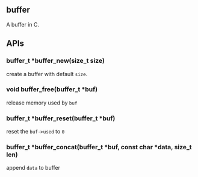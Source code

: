 ## buffer
A buffer in C.

## APIs
### buffer_t *buffer_new(size_t size)
create a buffer with default `size`.

### void buffer_free(buffer_t *buf)
release memory used by `buf`

### buffer_t *buffer_reset(buffer_t *buf)
reset the `buf->used` to `0`

### buffer_t *buffer_concat(buffer_t *buf, const char *data, size_t len)
append `data` to buffer
